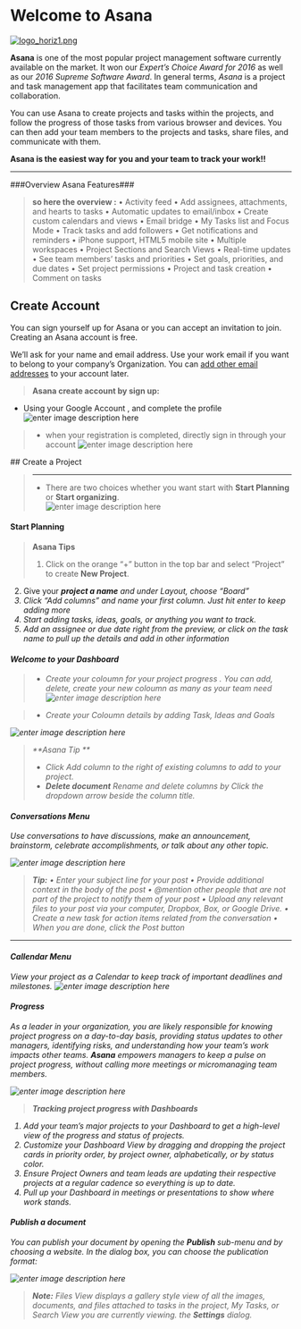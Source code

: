 Welcome to Asana
===================
[![](https://lh3.googleusercontent.com/-gD4OMPaN_cA/WFeLz5BMVKI/AAAAAAAAAK0/3FAmm-zM2U0iaMRV8XUII5z_w0iF-XabACLcB/s0/logo_horiz1.png "logo_horiz1.png")](https://app.asana.com/)

**Asana** is one of the most popular project management software currently available on the market. It won our *Expert’s Choice Award for 2016* as well as our *2016 Supreme Software Award*. In general terms, *Asana* is a project and task management app that facilitates team communication and collaboration. 

You can use Asana to create projects and tasks within the projects, and follow the progress of those tasks from various browser and devices. You can then add your team members to the projects and tasks, share files, and communicate with them.

**Asana is the easiest way for you and your team to track your work!!**

----------

###Overview Asana Features###

> **so  here the overview :**
> •	Activity feed
•	Add assignees, attachments, and hearts to tasks
•	Automatic updates to email/inbox
•	Create custom calendars and views
•	Email bridge
•	My Tasks list and Focus Mode
•	Track tasks and add followers
•	Get notifications and reminders
•	iPhone support, HTML5 mobile site
•	Multiple workspaces
•	Project Sections and Search Views
•	Real-time updates
•	See team members’ tasks and priorities
•	Set goals, priorities, and due dates
•	Set project permissions
•	Project and task creation
•	Comment on tasks

Create Account
-------------
You can sign yourself up for Asana or you can accept an invitation to join. Creating an Asana account is free.

We’ll ask for your name and email address. Use your work email if you want to belong to your company’s Organization. You can [add other email addresses]( https://asana.com/guide/help/fundamentals/settings#gl-add-email) to your account later.


> **Asana create account by sign up:**

 - Using your Google Account , and complete the profile
![enter image description here](https://lh3.googleusercontent.com/llSZA7mes2pbijQhH4YzrsE_nYvaRxao99DmTe7taXItjqGzQibHMqXhUJj735Z4gb_JrHI6=s0 "2.JPG")
>- when your registration is completed, directly sign in through your account
   ![enter image description here](https://lh3.googleusercontent.com/ab92RmOdIWJnL99okWXbnHtt7HnOCskEVZP1NSzEAoR6rl0gz7IE6RYvv9fHBoaIpnF7VtkS=s0 "1.JPG")



##<i class="icon-file"></i> Create a Project

>****
>- There are two choices whether you want start with <i class="icon-file"></i> **Start Planning** or  <i class="icon-file"></i> **Start organizing**.   
![enter image description here](https://lh3.googleusercontent.com/qKGAqy321eNP6Kf7TXME1fjRYOt8IQD4j8tkm1dbHzm5ea645wIm1DPH_zycL2pizZUKWU2-=s0 "3.JPG")


#### <i class="icon-folder-open"></i> Start Planning

>**Asana Tips**
>
>1.	Click on the orange “+” button in the top bar and select “Project” to create <i class="icon-file"></i> **New Project**.   
2.	Give your <i class="icon-pencil"> **project a name** and under Layout, choose “Board”
3.	Click “Add columns” and name your first column. Just hit enter to keep adding more
4.	Start adding tasks, ideas, goals, or anything you want to track.
5.	Add an assignee or due date right from the preview, or click on the task name to pull up the details and add in other information



#### <i class="icon-pencil"></i> Welcome to your Dashboard
>- Create your coloumn for your project progress . You can add, delete, create your new coloumn as many as your team need
![enter image description here](https://lh3.googleusercontent.com/-DEAdXOqd7mg/WFeqhnAYkdI/AAAAAAAAAL4/bQ9PSLTx134SZwJKFkLp-b72P-m-_asfgCLcB/s0/11.JPG "11.JPG")

>-  Create your Coloumn details by adding <i class="icon-pencil"></i>Task, Ideas and Goals
>
![enter image description here](https://lh3.googleusercontent.com/-ZNRIoOn-aSg/WFeru8PYbdI/AAAAAAAAAMI/nvPHtLQUJzs86Kk1NgBj0RmIt9pJp6B3ACLcB/s0/12.JPG "12.JPG")

 
>**Asana Tip  **
>- Click Add column to the right of existing columns to add to your project.
>- <i class="icon-trash"></i> **Delete document** Rename and delete columns by Click the dropdown arrow beside the column title.




#### <i class="icon-hdd"></i> Conversations Menu

Use conversations to have discussions, make an announcement, brainstorm, celebrate accomplishments, or talk about any other topic.

![enter image description here](https://lh3.googleusercontent.com/-UEGvYDmD1DE/WFe0uGhM1mI/AAAAAAAAAMw/dBdC8EEtPU8-vMmvhJLfsGzW6stXkqJ3gCLcB/s0/15.JPG "15.JPG")

> **Tip:** 
> •	 Enter your subject line for your post
•	 Provide additional context in the body of the post
•	@mention  other people that are not part of the project to notify them of your post
•	 Upload any relevant files to your post via your computer, Dropbox, Box, or Google Drive.
•	Create a new task for action items related from the conversation
•	When you are done, click the Post button



----------


#### <i class="icon-hdd"></i> Callendar Menu

View your project as a Calendar to keep track of important deadlines and milestones.
![enter image description here](https://lh3.googleusercontent.com/-MlwWVHh45W0/WFe1brjqyoI/AAAAAAAAAM8/az7m8tbx9mwglaUWcnl9-M-v3cJGdimKgCLcB/s0/17.JPG "17.JPG")


#### <i class="icon-refresh "></i> Progress
 As a leader in your organization, you are likely responsible for knowing project progress on *a day-to-day basis, providing status updates to other managers, identifying risks, and understanding how your team’s work impacts other teams*.  **Asana** empowers managers to keep a pulse on project progress, without calling more meetings or micromanaging team members.
 
  ![enter image description here](https://lh3.googleusercontent.com/-GTKSAln7O_Y/WFe2FhRr9QI/AAAAAAAAANM/Lx4TnU006K8nOT6kkDIUUOxfRT51qSvgwCLcB/s0/24.JPG "24.JPG")

>**Tracking project progress with Dashboards** 
1.	Add your team’s major projects to your Dashboard to get a high-level view of the progress and status of projects.
2.	Customize your Dashboard View by dragging and dropping the project cards in priority order, by project owner, alphabetically, or by status color.
3.	Ensure Project Owners and team leads are updating their respective projects at a regular cadence so everything is up to date.
4.	Pull up your Dashboard in meetings or presentations to show where work stands.


#### <i class="icon-upload"></i> Publish a document

You can publish your document by opening the <i class="icon-upload"></i> **Publish** sub-menu and by choosing a website. In the dialog box, you can choose the publication format:

![enter image description here](https://lh3.googleusercontent.com/-MJNV0ioD1ko/WFe2aMmM0MI/AAAAAAAAANY/l1CGXZ0PUyMnjiHP9z8krQXnCKAgypSUACLcB/s0/1222.JPG "1222.JPG")

> **Note:** Files View displays a gallery style view of all the images, documents, and files attached to tasks in the project, My Tasks, or Search View you are currently viewing.  the <i class="icon-cog"></i> **Settings** dialog.

